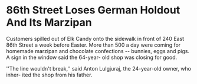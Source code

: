 86th Street Loses German Holdout And Its Marzipan
===

   Customers spilled out of Elk Candy onto
the sidewalk in front of 240 East 86th Street
a week before Easter. More than 500 a day 
were coming for homemade marzipan and chocolate confections -- bunnies, eggs and 
pigs. A sign in the window said the 64-year-
old shop was closing for good.
   
   ''The line wouldn't break,'' said Anton 
Lulgjuraj, the 24-year-old owner, who inher-
ited the shop from his father.
